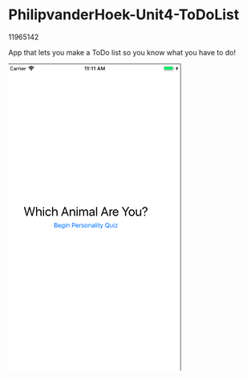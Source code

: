 # PhilipvanderHoek-Unit4-ToDoList

11965142

App that lets you make a ToDo list so you know what you have to do!

![Alt text](https://github.com/philiphoek/PhilipVanDerHoek-Unit3-PersonalityQuiz/blob/master/Screen%20Shot%202018-02-23%20at%2011.11.27.png?raw=true "Personality Quiz")
